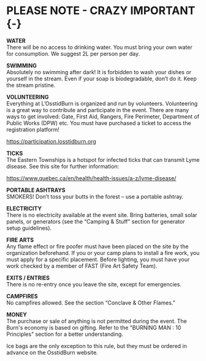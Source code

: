 # PLEASE NOTE - CRAZY IMPORTANT {-}

**WATER**\
There will be no access to drinking water. You must bring your own water for consumption. We suggest 2L per person per day.

**SWIMMING**  \
Absolutely no swimming after dark! 
It is forbidden to wash your dishes or yourself in the stream. Even if your soap is biodegradable, don’t do it. Keep the stream pristine.

**VOLUNTEERING** \
Everything at L’OsstidBurn is organized and run by volunteers. Volunteering is a great way to contribute and participate in the event. There are many ways to get involved: Gate, First Aid, Rangers, Fire Perimeter, Department of Public Works (DPW) etc.
You must have purchased a ticket to access the registration platform!

https://participation.losstidburn.org 

**TICKS** \
The Eastern Townships is a hotspot for infected ticks that can transmit Lyme disease. See this site for further information: 

https://www.quebec.ca/en/health/health-issues/a-z/lyme-disease/

**PORTABLE ASHTRAYS** \
SMOKERS! Don’t toss your butts in the forest – use a portable ashtray.

**ELECTRICITY**  \
There is no electricity available at the event site. Bring batteries, small solar panels, or generators (see the “Camping & Stuff” section for generator setup guidelines).

**FIRE ARTS** \
Any flame effect or fire poofer must have been placed on the site by the organization beforehand.  If you or your camp plans to install a fire work, you must apply for a specific placement. Before lighting, you must have your work checked by a member of FAST (Fire Art Safety Team).

**EXITS / ENTRIES** \
There is no re-entry once you leave the site, except for emergencies.

**CAMPFIRES** \
No campfires allowed. See the section “Conclave & Other Flames.”

**MONEY** \
The purchase or sale of anything is not permitted during the event. The Burn's economy is based on gifting.
Refer to the "BURNING MAN : 10 Principles" section for a better understanding. 

Ice bags are the only exception to this rule, but they must be ordered in advance on the OsstidBurn website.
